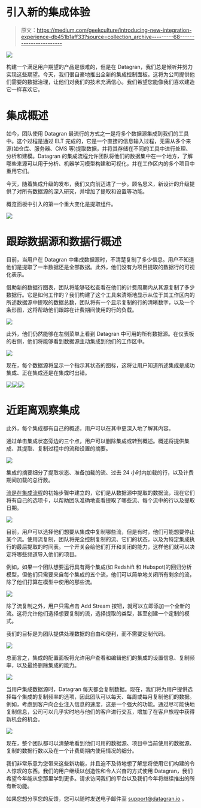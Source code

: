 # 引入新的集成体验

> 原文：<https://medium.com/geekculture/introducing-new-integration-experience-db451b1aff33?source=collection_archive---------68----------------------->

![](img/dc7c2623fe62d67c7690f0dd3e8f253b.png)

构建一个满足用户期望的产品是很难的，但是在 Datagran，我们总是倾听并努力实现这些期望。今天，我们很自豪地推出全新的集成控制面板。这将为公司提供他们需要的数据治理，让他们对我们的技术充满信心。我们希望您能像我们喜欢建造它一样喜欢它。

# 集成概述

如今，团队使用 Datagran 最流行的方式之一是将多个数据源集成到我们的工具中。这个过程是通过 ELT 完成的，它是一个直接的信息输入过程，无需从多个来源(如仓库、服务器、CMS 等)提取数据，并将其存储在不同的工具中进行处理、分析和建模。Datagran 的集成流程允许团队将他们的数据集中在一个地方，了解哪些来源可以用于分析、机器学习模型构建和可视化，并在工作区内的多个项目中重用它们。

今天，随着集成升级的发布，我们又向前迈进了一步。顾名思义，新设计的升级提供了对所有数据源的深入研究，并增加了提取和设置等功能。

概览面板中引入的第一个重大变化是提取组件。

![](img/17dfa086bc5737ae0ac4c2ff21c92aec.png)

# 跟踪数据源和数据行概述

目前，当用户在 Datagran 中集成数据源时，不清楚复制了多少信息。用户不知道他们是提取了一半数据还是全部数据。此外，他们没有为项目提取的数据行的可视化表示。

借助新的数据行图表，团队将能够轻松查看在他们的计费周期内从其源复制了多少数据行。它是如何工作的？我们构建了这个工具来清晰地显示从位于其工作区内的所述数据源中提取的数据总数，团队将有一个显示复制的行的清晰数字，以及一个条形图，这将帮助他们跟踪在计费期间使用的行的负载。

![](img/ff617c7deeb8abff5b73dfd9e069e6a5.png)

此外，他们仍然能够在左侧菜单上看到 Datagran 中可用的所有数据源。在仪表板的右侧，他们将能够看到数据源主动集成到他们的工作区中。

![](img/70746b63f09ced3db60cc9e68c87829c.png)

现在，每个数据源将显示一个指示其状态的图标，这将让用户知道所述集成是成功集成、正在集成还是在集成时出错。

![](img/ad20190d778f2e3704cfec49685bf23f.png)![](img/8a39abef169016bba50b9d5fb2459e4a.png)![](img/3d6390227d4b7ee8487026e8d2776117.png)

# 近距离观察集成

此外，每个集成都有自己的概述，用户可以在其中更深入地了解其内容。

通过单击集成状态旁边的三个点，用户可以删除集成或转到概述。概述将提供集成、其提取、复制过程中的流和设置的摘要。

![](img/8abcd83fdef1327df67278693aecbff7.png)

集成的摘要细分了提取状态、准备加载的流、过去 24 小时内加载的行，以及计费期间加载的总行数。

[流是在集成流程](https://blog.datagran.io/posts/all-you-need-to-know-about-data-integration-for-business)的初始步骤中建立的，它们是从数据源中提取的数据流，现在它们将有自己的选项卡，以帮助团队准确地查看提取了哪些流、每个流中的行以及提取日期。

![](img/fa996aa90e96fd813f19c64b412580e8.png)

目前，用户可以选择他们想要从集成中复制哪些流，但是有时，他们可能想要停止某个流。使用流复制，团队将完全控制复制的流、它们的状态，以及为特定集成执行的最后提取的时间表。一个开关会给他们打开和关闭的能力，这样他们就可以决定将哪些频道导入他们的项目。

例如，如果一个团队想要运行具有两个集成(如 Redshift 和 Hubspot)的回归分析模型，但他们只需要来自每个集成的五个流，他们可以简单地关闭所有剩余的流，除了他们打算在模型中使用的那些流。

![](img/1a0cabe286d5bb2cb2f3e3b0458698b1.png)

除了流复制之外，用户只需点击 Add Stream 按钮，就可以立即添加一个全新的流。这将允许他们选择想要复制的流，选择提取的类型，甚至创建一个定制的模式。

我们的目标是为团队提供处理数据的自由和便利，而不需要定制代码。

![](img/88532e73063a441431628c17b6712b9e.png)

总而言之，集成的配置面板将允许用户查看和编辑他们的集成的设置信息、复制频率，以及最终删除集成的能力。

![](img/9334f6cfb229d38756892024a15a2daf.png)

当用户集成数据源时，Datagran 每天都会复制数据。现在，我们将为用户提供选择每个集成的复制频率的选项，因此团队可以每天、每周或每月复制他们的数据。例如，考虑到客户向企业注入信息的速度，这是一个强大的功能。通过尽可能快地复制信息，公司可以几乎实时地与他们的客户进行交互，增加了在客户旅程中获得新机会的机会。

![](img/afa7e249502703042b58ab9b921bfb25.png)

现在，整个团队都可以清楚地看到他们可用的数据源、项目中当前使用的数据源、复制的数据行数以及在一个计费周期内使用情况的细分。

我们非常乐意为您带来这些新功能，并且迫不及待地想了解您将使用它们构建的令人惊叹的东西。我们的用户继续以创造性和令人兴奋的方式使用 Datagran，我们希望今年能从您那里学到更多。请求访问我们的平台以及我们今年将继续推出的所有新功能。

如果您想分享您的反馈，您可以随时发送电子邮件至 [support@datagran.io](mailto:support@datagran.io) 。